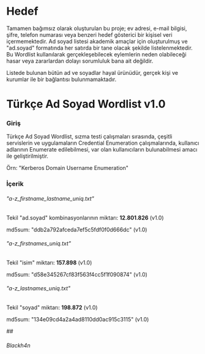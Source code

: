 # Hedef
Tamamen bağımsız olarak oluşturulan bu proje; ev adresi, e-mail bilgisi, şifre, telefon numarası veya benzeri hedef gösterici bir kişisel veri içermemektedir.  Ad soyad listesi akademik amaçlar için oluşturulmuş ve "ad.soyad" formatında her satırda bir tane olacak şekilde listelenmektedir. Bu Wordlist kullanılarak gerçekleşebilecek eylemlerin neden olabileceği hasar veya zararlardan dolayı sorumluluk bana ait değildir.

Listede bulunan bütün ad ve soyadlar hayal ürünüdür, gerçek kişi ve kurumlar ile bir bağlantısı bulunmamaktadır.


# Türkçe Ad Soyad Wordlist v1.0
### Giriş
Türkçe Ad Soyad Wordlist, sızma testi çalışmaları sırasında, çeşitli servislerin ve uygulamaların Credential Enumeration çalışmalarında, kullanıcı adlarının Enumerate edilebilmesi, var olan kullanıcıların bulunabilmesi amacı ile geliştirilmiştir.

Örn: "Kerberos Domain Username Enumeration"

### İçerik

###### "a-z_firstname_lastname_uniq.txt"

Tekil "ad.soyad" kombinasyonlarının miktarı: <b>12.801.826</b> (v1.0)

md5sum: "ddb2a792afceda7ef5c5fdf0f0d666dc" (v1.0)

###### "a-z_firstnames_uniq.txt"

Tekil "isim" miktarı:  <b>157.898</b> (v1.0)

md5sum: "d58e345267cf83f563f4cc5f1f090874" (v1.0)

###### "a-z_lastnames_uniq.txt"

Tekil "soyad" miktarı: <b>198.872</b> (v1.0)

md5sum: "134e09cd4a2a4ad8110dd0ac915c3115" (v1.0)

##‎

###### Blackh4n
